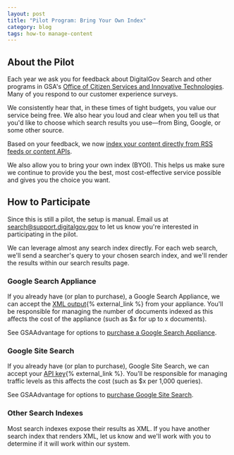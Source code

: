 ```yaml
---
layout: post
title: "Pilot Program: Bring Your Own Index"
category: blog
tags: how-to manage-content
---
```


## About the Pilot

Each year we ask you for feedback about DigitalGov Search and other programs in GSA's [Office of Citizen Services and Innovative Technologies](http://www.gsa.gov/portal/category/25729). Many of you respond to our customer experience surveys.

We consistently hear that, in these times of tight budgets, you value our service being free. We also hear you loud and clear when you tell us that you'd like to choose which search results you use&mdash;from Bing, Google, or some other source.

Based on your feedback, we now [index your content directly from RSS feeds or content APIs](/blog/content-integration.html).

We also allow you to bring your own index (BYOI). This helps us make sure we continue to provide you the best, most cost-effective service possible and gives you the choice you want.

## How to Participate

Since this is still a pilot, the setup is manual. Email us at <search@support.digitalgov.gov> to let us know you're interested in participating in the pilot.

We can leverage almost any search index directly. For each web search, we'll send a searcher's query to your chosen search index, and we'll render the results within our search results page.

### Google Search Appliance

If you already have (or plan to purchase), a Google Search Appliance, we can accept the [XML output](http://www.google.com/support/enterprise/static/gsa/docs/admin/70/gsa_doc_set/xml_reference/results_format.html#1078410){% external_link %} from your appliance. You'll be responsible for managing the number of documents indexed as this affects the cost of the appliance (such as $x for up to x documents).

See GSAAdvantage for options to [purchase a Google Search Appliance](https://www.gsaadvantage.gov/advantage/s/search.do?q=0:2google+search+appliance).

### Google Site Search

If you already have (or plan to purchase), Google Site Search, we can accept your [API key](https://developers.google.com/custom-search/json-api/v1/overview){% external_link %}. You'll be responsible for managing traffic levels as this affects the cost (such as $x per 1,000 queries).

See GSAAdvantage for options to [purchase Google Site Search](https://www.gsaadvantage.gov/advantage/s/search.do?q=0:2google+site+search).

### Other Search Indexes

Most search indexes expose their results as XML. If you have another search index that renders XML, let us know and we'll work with you to determine if it will work within our system.